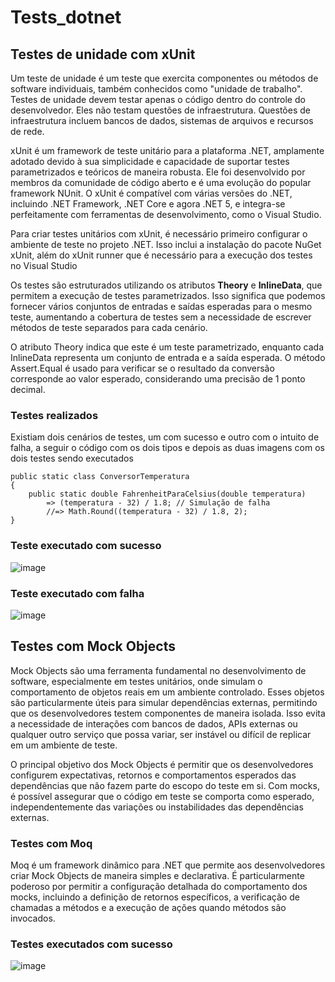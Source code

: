 # Tests_dotnet

## Testes de unidade com xUnit 

Um teste de unidade é um teste que exercita componentes ou métodos de software individuais, também conhecidos como "unidade de trabalho". Testes de unidade devem testar apenas o código dentro do controle do desenvolvedor. Eles não testam questões de infraestrutura. Questões de infraestrutura incluem bancos de dados, sistemas de arquivos e recursos de rede.

xUnit é um framework de teste unitário para a plataforma .NET, amplamente adotado devido à sua simplicidade e capacidade de suportar testes parametrizados e teóricos de maneira robusta. Ele foi desenvolvido por membros da comunidade de código aberto e é uma evolução do popular framework NUnit. O xUnit é compatível com várias versões do .NET, incluindo .NET Framework, .NET Core e agora .NET 5, e integra-se perfeitamente com ferramentas de desenvolvimento, como o Visual Studio.

Para criar testes unitários com xUnit, é necessário primeiro configurar o ambiente de teste no projeto .NET. Isso inclui a instalação do pacote NuGet xUnit, além do xUnit runner que é necessário para a execução dos testes no Visual Studio

Os testes são estruturados utilizando os atributos **Theory** e **InlineData**, que permitem a execução de testes parametrizados. Isso significa que podemos fornecer vários conjuntos de entradas e saídas esperadas para o mesmo teste, aumentando a cobertura de testes sem a necessidade de escrever métodos de teste separados para cada cenário.

O atributo Theory indica que este é um teste parametrizado, enquanto cada InlineData representa um conjunto de entrada e a saída esperada. O método Assert.Equal é usado para verificar se o resultado da conversão corresponde ao valor esperado, considerando uma precisão de 1 ponto decimal.

### Testes realizados 
Existiam dois cenários de testes, um com sucesso e outro com o intuito de falha, a seguir o código com os dois tipos e depois as duas imagens com os dois testes sendo executados

```
public static class ConversorTemperatura
{
    public static double FahrenheitParaCelsius(double temperatura)
        => (temperatura - 32) / 1.8; // Simulação de falha
        //=> Math.Round((temperatura - 32) / 1.8, 2);
}
```


### Teste executado com sucesso 
![image](https://github.com/mariana2903/Tests_dotnet/assets/99264876/4fe92248-aece-4ffe-b711-d92d9a083266)


### Teste executado com falha 
![image](https://github.com/mariana2903/Tests_dotnet/assets/99264876/3547538e-6537-426c-b5b4-62d7f057e479)



## Testes com Mock Objects

Mock Objects são uma ferramenta fundamental no desenvolvimento de software, especialmente em testes unitários, onde simulam o comportamento de objetos reais em um ambiente controlado. Esses objetos são particularmente úteis para simular dependências externas, permitindo que os desenvolvedores testem componentes de maneira isolada. Isso evita a necessidade de interações com bancos de dados, APIs externas ou qualquer outro serviço que possa variar, ser instável ou difícil de replicar em um ambiente de teste.

O principal objetivo dos Mock Objects é permitir que os desenvolvedores configurem expectativas, retornos e comportamentos esperados das dependências que não fazem parte do escopo do teste em si. Com mocks, é possível assegurar que o código em teste se comporta como esperado, independentemente das variações ou instabilidades das dependências externas.

### Testes com Moq

Moq é um framework dinâmico para .NET que permite aos desenvolvedores criar Mock Objects de maneira simples e declarativa. É particularmente poderoso por permitir a configuração detalhada do comportamento dos mocks, incluindo a definição de retornos específicos, a verificação de chamadas a métodos e a execução de ações quando métodos são invocados.

### Testes executados com sucesso 
![image](https://github.com/mariana2903/Tests_dotnet/assets/99264876/7ef79788-6fe6-42d2-9f04-2aa4219d6148)
